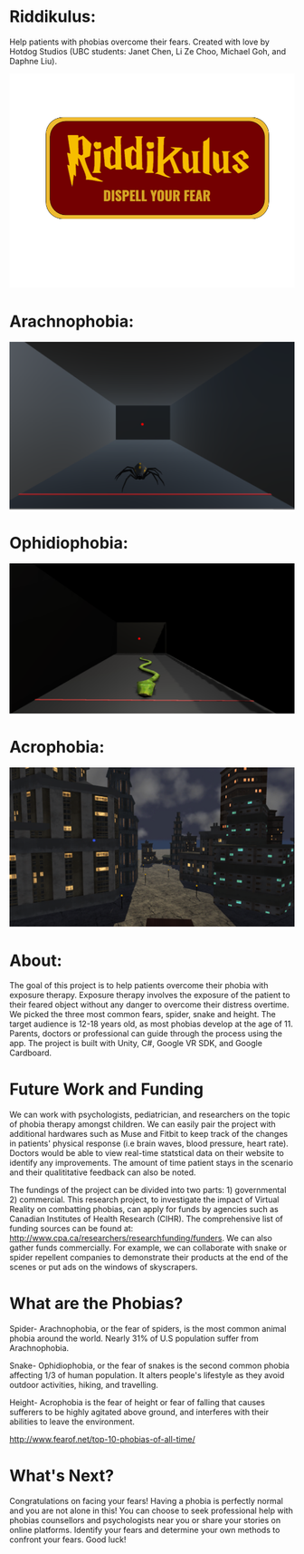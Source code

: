 
# Riddikulus: 
Help patients with phobias overcome their fears. Created with love by Hotdog Studios (UBC students: Janet Chen, Li Ze Choo, Michael Goh, and Daphne Liu). 

![riddikulus](https://raw.githubusercontent.com/janet-chen/Riddikulus/master/rename.png)

# Arachnophobia:
![spider](https://raw.githubusercontent.com/janet-chen/Riddikulus/master/spider.PNG)

# Ophidiophobia:
![snake](https://raw.githubusercontent.com/janet-chen/Riddikulus/master/snake%20pic.PNG)

# Acrophobia:
![heights](https://raw.githubusercontent.com/janet-chen/Riddikulus/master/Screen%20Shot%202017-09-17%20at%2012.19.44%20PM.png)

# About:
The goal of this project is to help patients overcome their phobia with exposure therapy. Exposure therapy involves the exposure of the patient to their feared object without any danger to overcome their distress overtime. We picked the three most common fears, spider, snake and height. The target audience is 12-18 years old, as most phobias develop at the age of 11. Parents, doctors or professional can guide through the process using the app. The project is built with Unity, C#, Google VR SDK, and Google Cardboard.

# Future Work and Funding
We can work with psychologists, pediatrician, and researchers on the topic of phobia therapy amongst children. We can easily pair the project with additional hardwares such as Muse and Fitbit to keep track of the changes in patients' physical response (i.e brain waves, blood pressure, heart rate). Doctors would be able to view real-time statstical data on their website to identify any improvements. The amount of time patient stays in the scenario and their qualititative feedback can also be noted.

The fundings of the project can be divided into two parts: 1) governmental 2) commercial. This research project, to investigate the impact of Virtual Reality on combatting phobias, can apply for funds by agencies such as Canadian Institutes of Health Research (CIHR). The comprehensive list of funding sources can be found at: http://www.cpa.ca/researchers/researchfunding/funders. We can also gather funds commercially. For example, we can collaborate with snake or spider repellent companies to demonstrate their products at the end of the scenes or put ads on the windows of skyscrapers.

# What are the Phobias?
Spider- Arachnophobia, or the fear of spiders, is the most common animal phobia around the world. Nearly 31% of U.S population suffer from Arachnophobia.

Snake- Ophidiophobia, or the fear of snakes is the second common phobia affecting 1/3 of human population. It alters people's lifestyle as they avoid outdoor activities, hiking, and travelling.

Height- Acrophobia is the fear of height or fear of falling that causes sufferers to be highly agitated above ground, and interferes with their abilities to leave the environment.

http://www.fearof.net/top-10-phobias-of-all-time/

# What's Next?
Congratulations on facing your fears! Having a phobia is perfectly normal and you are not alone in this! You can choose to seek professional help with phobias counsellors and psychologists near you or share your stories on online platforms. Identify your fears and determine your own methods to confront your fears. Good luck!
